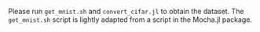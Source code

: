 Please run `get_mnist.sh` and `convert_cifar.jl` to obtain the dataset. The `get_mnist.sh` script is lightly adapted from a script in the Mocha.jl package.
